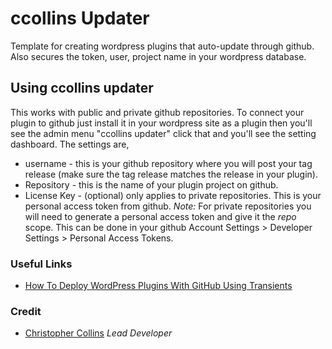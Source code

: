 # ccollins Updater
Template for creating wordpress plugins that auto-update through github. Also secures the token, user, project name in your wordpress database.

## Using ccollins updater
This works with public and private github repositories. To connect your plugin to github just install it in your wordpress site as a plugin then you'll see the admin menu "ccollins updater" click that and you'll see the setting dashboard. The settings are, 
* username - this is your github repository where you will post your tag release (make sure the tag release matches the release in your plugin).
* Repository - this is the name of your plugin project on github. 
* License Key - (optional) only applies to private repositories. This is your personal access token from github. *Note:* For private repositories you will need to generate a personal access token and give it the *repo* scope. This can be done in your github Account Settings > Developer Settings > Personal Access Tokens. 

### Useful Links 
* [How To Deploy WordPress Plugins With GitHub Using Transients](https://www.smashingmagazine.com/2015/08/deploy-wordpress-plugins-with-github-using-transients/)

### Credit 
* [Christopher Collins](https://ccollins.io) *Lead Developer*